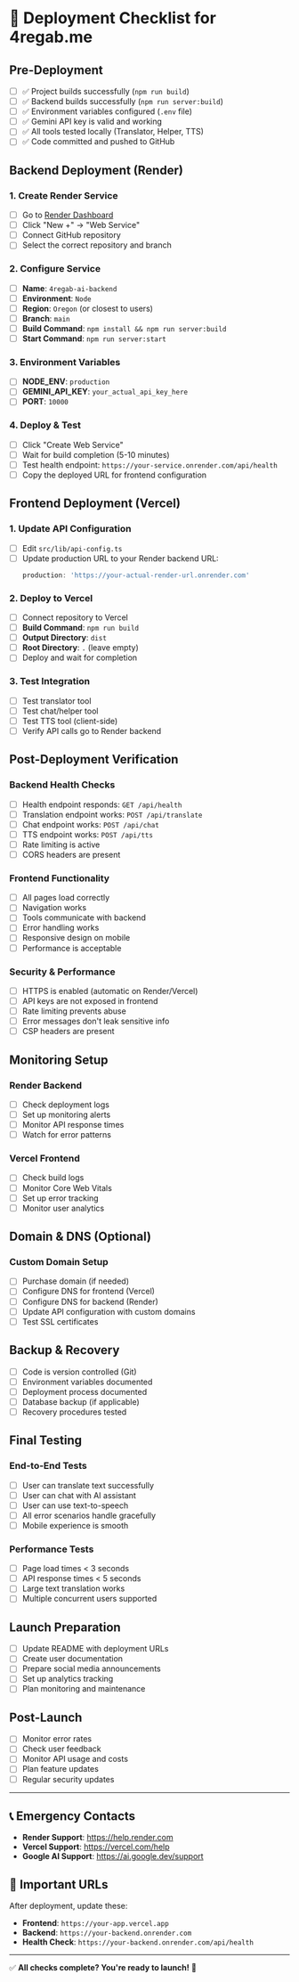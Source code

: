 # 🚀 Deployment Checklist for 4regab.me

## Pre-Deployment

- [ ] ✅ Project builds successfully (`npm run build`)
- [ ] ✅ Backend builds successfully (`npm run server:build`)
- [ ] ✅ Environment variables configured (`.env` file)
- [ ] ✅ Gemini API key is valid and working
- [ ] ✅ All tools tested locally (Translator, Helper, TTS)
- [ ] ✅ Code committed and pushed to GitHub

## Backend Deployment (Render)

### 1. Create Render Service
- [ ] Go to [Render Dashboard](https://dashboard.render.com)
- [ ] Click "New +" → "Web Service"
- [ ] Connect GitHub repository
- [ ] Select the correct repository and branch

### 2. Configure Service
- [ ] **Name**: `4regab-ai-backend`
- [ ] **Environment**: `Node`
- [ ] **Region**: `Oregon` (or closest to users)
- [ ] **Branch**: `main`
- [ ] **Build Command**: `npm install && npm run server:build`
- [ ] **Start Command**: `npm run server:start`

### 3. Environment Variables
- [ ] **NODE_ENV**: `production`
- [ ] **GEMINI_API_KEY**: `your_actual_api_key_here`
- [ ] **PORT**: `10000`

### 4. Deploy & Test
- [ ] Click "Create Web Service"
- [ ] Wait for build completion (5-10 minutes)
- [ ] Test health endpoint: `https://your-service.onrender.com/api/health`
- [ ] Copy the deployed URL for frontend configuration

## Frontend Deployment (Vercel)

### 1. Update API Configuration
- [ ] Edit `src/lib/api-config.ts`
- [ ] Update production URL to your Render backend URL:
  ```typescript
  production: 'https://your-actual-render-url.onrender.com'
  ```

### 2. Deploy to Vercel
- [ ] Connect repository to Vercel
- [ ] **Build Command**: `npm run build`
- [ ] **Output Directory**: `dist`
- [ ] **Root Directory**: `.` (leave empty)
- [ ] Deploy and wait for completion

### 3. Test Integration
- [ ] Test translator tool
- [ ] Test chat/helper tool
- [ ] Test TTS tool (client-side)
- [ ] Verify API calls go to Render backend

## Post-Deployment Verification

### Backend Health Checks
- [ ] Health endpoint responds: `GET /api/health`
- [ ] Translation endpoint works: `POST /api/translate`
- [ ] Chat endpoint works: `POST /api/chat`
- [ ] TTS endpoint works: `POST /api/tts`
- [ ] Rate limiting is active
- [ ] CORS headers are present

### Frontend Functionality
- [ ] All pages load correctly
- [ ] Navigation works
- [ ] Tools communicate with backend
- [ ] Error handling works
- [ ] Responsive design on mobile
- [ ] Performance is acceptable

### Security & Performance
- [ ] HTTPS is enabled (automatic on Render/Vercel)
- [ ] API keys are not exposed in frontend
- [ ] Rate limiting prevents abuse
- [ ] Error messages don't leak sensitive info
- [ ] CSP headers are present

## Monitoring Setup

### Render Backend
- [ ] Check deployment logs
- [ ] Set up monitoring alerts
- [ ] Monitor API response times
- [ ] Watch for error patterns

### Vercel Frontend
- [ ] Check build logs
- [ ] Monitor Core Web Vitals
- [ ] Set up error tracking
- [ ] Monitor user analytics

## Domain & DNS (Optional)

### Custom Domain Setup
- [ ] Purchase domain (if needed)
- [ ] Configure DNS for frontend (Vercel)
- [ ] Configure DNS for backend (Render)
- [ ] Update API configuration with custom domains
- [ ] Test SSL certificates

## Backup & Recovery

- [ ] Code is version controlled (Git)
- [ ] Environment variables documented
- [ ] Deployment process documented
- [ ] Database backup (if applicable)
- [ ] Recovery procedures tested

## Final Testing

### End-to-End Tests
- [ ] User can translate text successfully
- [ ] User can chat with AI assistant
- [ ] User can use text-to-speech
- [ ] All error scenarios handle gracefully
- [ ] Mobile experience is smooth

### Performance Tests
- [ ] Page load times < 3 seconds
- [ ] API response times < 5 seconds
- [ ] Large text translation works
- [ ] Multiple concurrent users supported

## Launch Preparation

- [ ] Update README with deployment URLs
- [ ] Create user documentation
- [ ] Prepare social media announcements
- [ ] Set up analytics tracking
- [ ] Plan monitoring and maintenance

## Post-Launch

- [ ] Monitor error rates
- [ ] Check user feedback
- [ ] Monitor API usage and costs
- [ ] Plan feature updates
- [ ] Regular security updates

---

## 📞 Emergency Contacts

- **Render Support**: https://help.render.com
- **Vercel Support**: https://vercel.com/help
- **Google AI Support**: https://ai.google.dev/support

## 🔗 Important URLs

After deployment, update these:

- **Frontend**: `https://your-app.vercel.app`
- **Backend**: `https://your-backend.onrender.com`
- **Health Check**: `https://your-backend.onrender.com/api/health`

---

✅ **All checks complete? You're ready to launch!** 🚀
